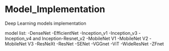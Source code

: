 # Model_Implementation
Deep Learning models implementation

model list:
-DenseNet
-EfficientNet
-Inception_v1
-Inception_v3
-Inception_v4 and Inception-Resnet_v2
-MobileNet V1
-MobileNet V2
-MobileNet V3
-ResNeXt
-ResNet
-SENet
-VGGnet
-ViT
-WideResNet
-ZFnet
